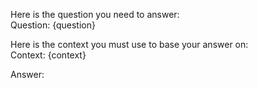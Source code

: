 Here is the question you need to answer:  
Question: {question}

Here is the context you must use to base your answer on:  
Context: {context}

Answer:

